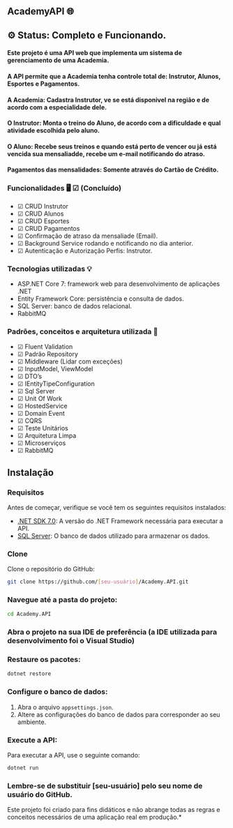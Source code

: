 ## AcademyAPI 🌐 

## ⚙️ Status: Completo e Funcionando. 

#### Este projeto é uma API web que implementa um sistema de gerenciamento de uma Academia. 
#### A API permite que a Academia tenha controle total de: Instrutor, Alunos, Esportes e Pagamentos. 
#### A Academia: Cadastra Instrutor, ve se está disponivel na região e de acordo com a especialidade dele. 
#### O Instrutor: Monta o treino do Aluno, de acordo com a dificuldade e qual atividade escolhida pelo aluno. 
#### O Aluno: Recebe seus treinos e quando está perto de vencer ou já está vencida sua mensaliadde, recebe um e-mail notificando do atraso. 
#### Pagamentos das mensalidades: Somente através do Cartão de Crédito. 

### Funcionalidades 🖥️ ☑ (Concluído) 

- ☑ CRUD Instrutor 
- ☑ CRUD Alunos 
- ☑ CRUD Esportes 
- ☑ CRUD Pagamentos 
- ☑ Confirmação de atraso da mensaliade (Email). 
- ☑ Background Service rodando e notificando no dia anterior. 
- ☑ Autenticação e Autorização Perfis: Instrutor. 

### Tecnologias utilizadas 💡 

- ASP.NET Core 7: framework web para desenvolvimento de aplicações .NET 
- Entity Framework Core: persistência e consulta de dados. 
- SQL Server: banco de dados relacional. 
- RabbitMQ 

### Padrões, conceitos e arquitetura utilizada 📂 

- ☑ Fluent Validation 
- ☑ Padrão Repository 
- ☑ Middleware (Lidar com exceções) 
- ☑ InputModel, ViewModel 
- ☑ DTO’s 
- ☑ IEntityTipeConfiguration 
- ☑ Sql Server 
- ☑ Unit Of Work 
- ☑ HostedService 
- ☑ Domain Event 
- ☑ CQRS 
- ☑ Teste Unitários 
- ☑ Arquitetura Limpa 
- ☑ Microserviços 
- ☑ RabbitMQ 

## Instalação 

### Requisitos 

Antes de começar, verifique se você tem os seguintes requisitos instalados: 

- [.NET SDK 7.0](https://dotnet.microsoft.com/download/dotnet/8.0): A versão do .NET Framework necessária para executar a API. 
- [SQL Server](https://www.microsoft.com/en-us/sql-server): O banco de dados utilizado para armazenar os dados. 

### Clone 

Clone o repositório do GitHub: 

```bash 
git clone https://github.com/[seu-usuário]/Academy.API.git 
````

### Navegue até a pasta do projeto:

```bash
cd Academy.API
```

### Abra o projeto na sua IDE de preferência (a IDE utilizada para desenvolvimento foi o Visual Studio)

### Restaure os pacotes:

```bash
dotnet restore
````

### Configure o banco de dados:

1. Abra o arquivo `appsettings.json`.
2. Altere as configurações do banco de dados para corresponder ao seu ambiente.

### Execute a API:

Para executar a API, use o seguinte comando:

```bash
dotnet run
```

### Lembre-se de substituir [seu-usuário] pelo seu nome de usuário do GitHub.

Este projeto foi criado para fins didáticos e não abrange todas as regras e conceitos necessários de uma aplicação real em produção.*
 
